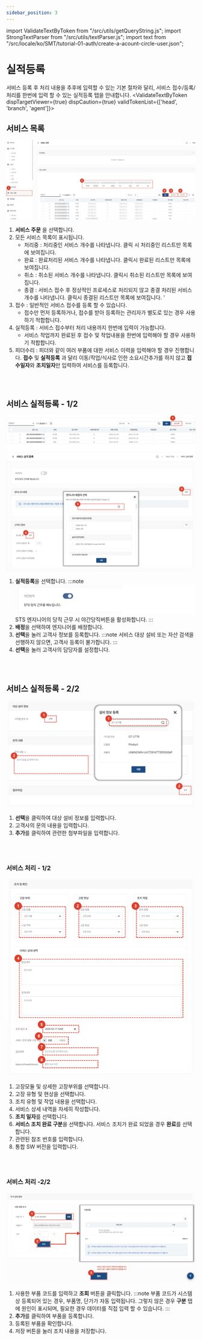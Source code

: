 ```yaml
---
sidebar_position: 3
---
```

import ValidateTextByToken from "/src/utils/getQueryString.js";
import StrongTextParser from "/src/utils/textParser.js";
import text from "/src/locale/ko/SMT/tutorial-01-auth/create-a-acount-circle-user.json";

# 실적등록
서비스 등록 후 처리 내용을 추후에 입력할 수 있는 기본 절차와 달리, 
서비스 접수/등록/처리를 한번에 입력 할 수 있는 실적등록 탭을 안내합니다. 
<ValidateTextByToken dispTargetViewer={true} dispCaution={true} validTokenList={['head', 'branch', 'agent']}>

## 서비스 목록

![001](./img/001.png)
1. **서비스 주문** 을 선택합니다.
1. 모든 서비스 목록이 표시됩니다.
      - 처리중 : 처리중인 서비스 개수를 나타냅니다. 클릭 시 처리중인 리스트만 목록에 보여집니다. 
      - 완료 : 완료처리된 서비스 개수를 나타냅니다. 클릭시 완료된 리스트만 목록에 보여집니다.
      - 취소 : 취소된 서비스 개수를 나타냅니다. 클릭시 취소된 리스트만 목록에 보여집니다.
      - 종결 : 서비스 접수 후 정상적인 프로세스로 처리되지 않고 종결 처리된 서비스 개수를 나타냅니다. 클릭시 종결된 리스트만 목록에 보여집니다. '
1. 접수 : 일반적인 서비스 접수를 등록 할 수 있습니다. 
      - 접수만 먼저 등록하거나, 접수를 받아 등록하는 관리자가 별도로 있는 경우 사용하기 적합합니다. 
1. 실적등록 : 서비스 접수부터 처리 내용까지 한번에 입력이 가능합니다.   
      - 서비스 작업까지 완료된 후 접수 및 작업내용을 한번에 입력해야 할 경우 사용하기 적합합니다. 
1. 피더수리 : 피더와 같이 여러 부품에 대한 서비스 이력을 입력해야 할 경우 진행합니다. **접수** 및 **실적등록** 과 달리 이동/작업/식사로 인한 소요시간추가를 하지 않고 **접수일자**와 **조치일자**만 입력하여 서비스를 등록합니다. 
<br/>
<br/>

## 서비스 실적등록 - 1/2
![016](./img/016.png)
1. **실적등록**을 선택합니다.
    :::note
    ![017](./img/017.png)
    STS 엔지니어의 당직 근무 시 야간당직버튼을 활성화합니다. 
    :::
1. **배정**을 선택하여 엔지니어를 배정합니다. 
1. **선택**을 눌러 고객사 정보를 등록합니다. 
    :::note
    서비스 대상 설비 또는 자산 검색을 선행하지 않으면, 고객사 등록이 불가합니다.
    :::
1. **선택**을 눌러 고객사의 담당자를 설정합니다. 
<br/>
<br/>

## 서비스 실적등록 - 2/2
![018](./img/018.png)
1. **선택**을 클릭하여 대상 설비 정보를 입력합니다.  
1. 고객사의 문의 내용을 입력합니다.
1. **추가**를 클릭하여 관련한 첨부파일을 입력합니다. 
<br/>
<br/>

### 서비스 처리 - 1/2
![019](./img/019.png)
1. 고장모듈 및 상세한 고장부위를 선택합니다. 
1. 고장 유형 및 현상을 선택합니다. 
1. 조치 유형 및 작업 내용을 선택합니다. 
1. 서비스 상세 내역을 자세히 작성합니다. 
1. **조치 일자**를 선택합니다. 
1. **서비스 조치 완료 구분**을 선택합니다. 서비스 조치가 완료 되었을 경우 **완료**를 선택합니다. 
1. 관련된 참조 번호를 입력합니다. 
1. 통합 SW 버전을 입력합니다. 
<br/>
<br/>

### 서비스 처리 -2/2
![021](./img/021.png)
1. 사용한 부품 코드를 입력하고 **조회** 버튼을 클릭합니다. 
    :::note
    부품 코드가 시스템상 등록되어 있는 경우, 부품명, 단가가 자동 입력됩니다. 
    그렇지 않은 경우 **구분** 탭에 원인이 표시되며, 필요한 경우 데이터를 직접 입력 할 수 있습니다. 
    :::
1. **추가**를 클릭하여 부품을 등록합니다. 
1. 등록된 부품을 확인합니다. 
1. 저장 버튼을 눌러 조치 내용을 저장합니다. 
</ValidateTextByToken>